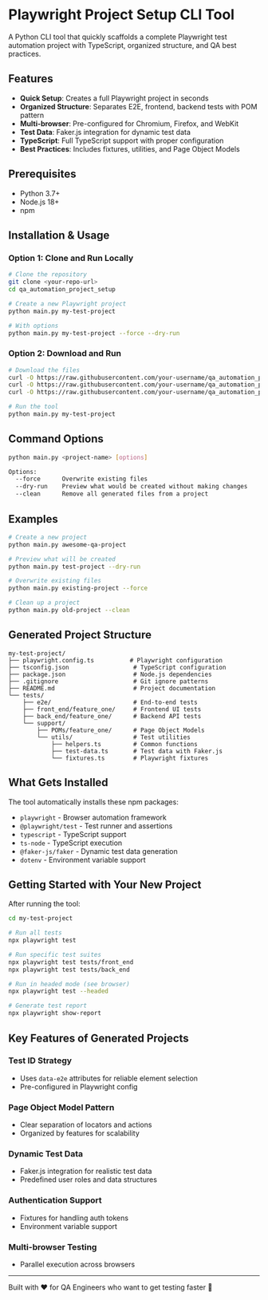 # Playwright Project Setup CLI Tool

A Python CLI tool that quickly scaffolds a complete Playwright test automation project with TypeScript, organized structure, and QA best practices.

## Features

- **Quick Setup**: Creates a full Playwright project in seconds
- **Organized Structure**: Separates E2E, frontend, backend tests with POM pattern
- **Multi-browser**: Pre-configured for Chromium, Firefox, and WebKit
- **Test Data**: Faker.js integration for dynamic test data
- **TypeScript**: Full TypeScript support with proper configuration
- **Best Practices**: Includes fixtures, utilities, and Page Object Models

## Prerequisites

- Python 3.7+
- Node.js 18+
- npm

## Installation & Usage

### Option 1: Clone and Run Locally

```bash
# Clone the repository
git clone <your-repo-url>
cd qa_automation_project_setup

# Create a new Playwright project
python main.py my-test-project

# With options
python main.py my-test-project --force --dry-run
```

### Option 2: Download and Run

```bash
# Download the files
curl -O https://raw.githubusercontent.com/your-username/qa_automation_project_setup/main/main.py
curl -O https://raw.githubusercontent.com/your-username/qa_automation_project_setup/main/project_setup_helpers.py
curl -O https://raw.githubusercontent.com/your-username/qa_automation_project_setup/main/files_setup_helpers.py

# Run the tool
python main.py my-test-project
```

## Command Options

```bash
python main.py <project-name> [options]

Options:
  --force      Overwrite existing files
  --dry-run    Preview what would be created without making changes
  --clean      Remove all generated files from a project
```

## Examples

```bash
# Create a new project
python main.py awesome-qa-project

# Preview what will be created
python main.py test-project --dry-run

# Overwrite existing files
python main.py existing-project --force

# Clean up a project
python main.py old-project --clean
```

## Generated Project Structure

```
my-test-project/
├── playwright.config.ts          # Playwright configuration
├── tsconfig.json                  # TypeScript configuration
├── package.json                   # Node.js dependencies
├── .gitignore                     # Git ignore patterns
├── README.md                      # Project documentation
└── tests/
    ├── e2e/                       # End-to-end tests
    ├── front_end/feature_one/     # Frontend UI tests
    ├── back_end/feature_one/      # Backend API tests
    └── support/
        ├── POMs/feature_one/      # Page Object Models
        └── utils/                 # Test utilities
            ├── helpers.ts         # Common functions
            ├── test-data.ts       # Test data with Faker.js
            └── fixtures.ts        # Playwright fixtures
```

## What Gets Installed

The tool automatically installs these npm packages:
- `playwright` - Browser automation framework
- `@playwright/test` - Test runner and assertions
- `typescript` - TypeScript support
- `ts-node` - TypeScript execution
- `@faker-js/faker` - Dynamic test data generation
- `dotenv` - Environment variable support

## Getting Started with Your New Project

After running the tool:

```bash
cd my-test-project

# Run all tests
npx playwright test

# Run specific test suites
npx playwright test tests/front_end
npx playwright test tests/back_end

# Run in headed mode (see browser)
npx playwright test --headed

# Generate test report
npx playwright show-report
```

## Key Features of Generated Projects

### Test ID Strategy
- Uses `data-e2e` attributes for reliable element selection
- Pre-configured in Playwright config

### Page Object Model Pattern
- Clear separation of locators and actions
- Organized by features for scalability

### Dynamic Test Data
- Faker.js integration for realistic test data
- Predefined user roles and data structures

### Authentication Support
- Fixtures for handling auth tokens
- Environment variable support

### Multi-browser Testing
- Parallel execution across browsers

---

Built with ❤️ for QA Engineers who want to get testing faster 🚀
